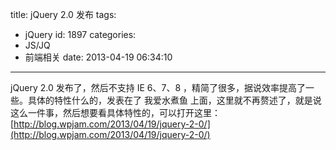 title: jQuery 2.0 发布
tags:
  - jQuery
id: 1897
categories:
  - JS/JQ
  - 前端相关
date: 2013-04-19 06:34:10
---

jQuery 2.0 发布了，然后不支持 IE 6、7、8 ，精简了很多，据说效率提高了一些。具体的特性什么的，发表在了 我爱水煮鱼 上面，这里就不再赘述了，就是说这么一件事，然后想要看具体特性的，可以打开这里：[http://blog.wpjam.com/2013/04/19/jquery-2-0/](http://blog.wpjam.com/2013/04/19/jquery-2-0/)
